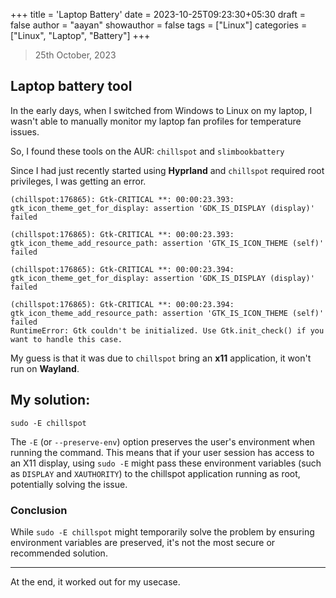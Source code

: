 +++
title = 'Laptop Battery'
date = 2023-10-25T09:23:30+05:30
draft = false
author = "aayan"
showauthor = false
tags = ["Linux"]
categories = ["Linux", "Laptop", "Battery"]
+++

> 25th October, 2023

## Laptop battery tool 

In the early days, when I switched from Windows to Linux on my laptop, I wasn't able to manually monitor my laptop fan profiles for temperature issues.

So, I found these tools on the AUR: `chillspot` and `slimbookbattery`

Since I had just recently started using **Hyprland** and `chillspot` required root privileges, I was getting an error.

```
(chillspot:176865): Gtk-CRITICAL **: 00:00:23.393: gtk_icon_theme_get_for_display: assertion 'GDK_IS_DISPLAY (display)' failed

(chillspot:176865): Gtk-CRITICAL **: 00:00:23.393: gtk_icon_theme_add_resource_path: assertion 'GTK_IS_ICON_THEME (self)' failed

(chillspot:176865): Gtk-CRITICAL **: 00:00:23.394: gtk_icon_theme_get_for_display: assertion 'GDK_IS_DISPLAY (display)' failed

(chillspot:176865): Gtk-CRITICAL **: 00:00:23.394: gtk_icon_theme_add_resource_path: assertion 'GTK_IS_ICON_THEME (self)' failed
RuntimeError: Gtk couldn't be initialized. Use Gtk.init_check() if you want to handle this case.
```

My guess is that it was due to `chillspot` bring an **x11** application, it won't run on **Wayland**.

## My solution:


`sudo -E chillspot`


The `-E` (or `--preserve-env`) option preserves the user's environment when running the command. This means that if your user session has access to an X11 display, using `sudo -E` might pass these environment variables (such as `DISPLAY` and `XAUTHORITY`) to the chillspot application running as root, potentially solving the issue.


### Conclusion

While `sudo -E chillspot` might temporarily solve the problem by ensuring environment variables are preserved, it's not the most secure or recommended solution.

---

At the end, it worked out for my usecase.